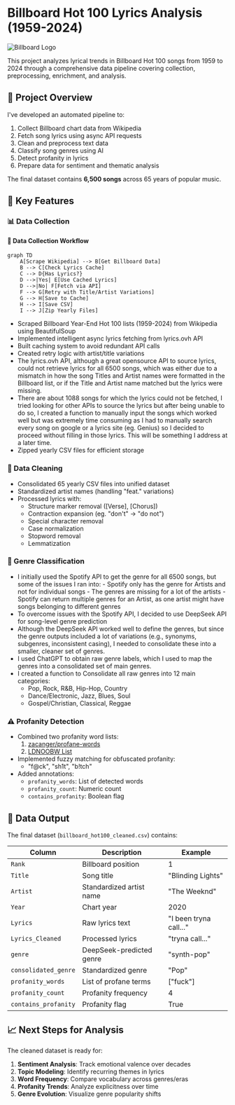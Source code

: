 # Billboard Hot 100 Lyrics Analysis (1959-2024)

![Billboard Logo](https://upload.wikimedia.org/wikipedia/commons/thumb/2/2b/Billboard_Hot_100_logo.jpg/320px-Billboard_Hot_100_logo.jpg)

This project analyzes lyrical trends in Billboard Hot 100 songs from 1959 to 2024 through a comprehensive data pipeline covering collection, preprocessing, enrichment, and analysis.

## 🎯 Project Overview

I've developed an automated pipeline to:

1. Collect Billboard chart data from Wikipedia
2. Fetch song lyrics using async API requests
3. Clean and preprocess text data
4. Classify song genres using AI
5. Detect profanity in lyrics
6. Prepare data for sentiment and thematic analysis

The final dataset contains **6,500 songs** across 65 years of popular music.

## 🔑 Key Features

### 📊 Data Collection

#### 📜 Data Collection Workflow

```mermaid
graph TD
    A[Scrape Wikipedia] --> B[Get Billboard Data]
    B --> C[Check Lyrics Cache]
    C --> D{Has Lyrics?}
    D -->|Yes| E[Use Cached Lyrics]
    D -->|No| F[Fetch via API]
    F --> G[Retry with Title/Artist Variations]
    G --> H[Save to Cache]
    H --> I[Save CSV]
    I --> J[Zip Yearly Files]
```

- Scraped Billboard Year-End Hot 100 lists (1959-2024) from Wikipedia using BeautifulSoup
- Implemented intelligent async lyrics fetching from lyrics.ovh API
- Built caching system to avoid redundant API calls
- Created retry logic with artist/title variations
- The lyrics.ovh API, although a great opensource API to source lyrics, could not retrieve lyrics for all 6500 songs, which was either due to a mismatch in how the song Titles and Artist names were formatted in the Billboard list, or if the Title and Artist name matched but the lyrics were missing.
- There are about 1088 songs for which the lyrics could not be fetched, I tried looking for other APIs to source the lyrics but after being unable to do so, I created a function to manually input the songs which worked well but was extremely time consuming as I had to manually search every song on google or a lyrics site (eg. Genius) so I decided to proceed without filling in those lyrics. This will be something I address at a later time.
- Zipped yearly CSV files for efficient storage

### 🧹 Data Cleaning
- Consolidated 65 yearly CSV files into unified dataset
- Standardized artist names (handling "feat." variations)
- Processed lyrics with:
  - Structure marker removal ([Verse], [Chorus])
  - Contraction expansion (eg. "don't" → "do not")
  - Special character removal
  - Case normalization
  - Stopword removal
  - Lemmatization

### 🎸 Genre Classification
- I initially used the Spotify API to get the genre for all 6500 songs, but some of the issues I ran into:
      - Spotify only has the genre for Artists and not for individual songs
      - The genres are missing for a lot of the artists
      - Spotify can return multiple genres for an Artist, as one artist might have songs belonging to different genres
- To overcome issues with the Spotify API, I decided to use DeepSeek API for song-level genre prediction
- Although the DeepSeek API worked well to define the genres, but since the genre outputs included a lot of variations (e.g., synonyms, subgenres, inconsistent casing), I needed to consolidate these into a smaller, cleaner set of genres.
- I used ChatGPT to obtain raw genre labels, which I used to map the genres into a consolidated set of main genres.
- I created a function to Consolidate all raw genres into 12 main categories:
  - Pop, Rock, R&B, Hip-Hop, Country
  - Dance/Electronic, Jazz, Blues, Soul
  - Gospel/Christian, Classical, Reggae

### ⚠️ Profanity Detection
- Combined two profanity word lists:
  1. [zacanger/profane-words](https://github.com/zacanger/profane-words)
  2. [LDNOOBW List](https://github.com/LDNOOBW)
- Implemented fuzzy matching for obfuscated profanity:
  - "f@ck", "sh1t", "b!tch"
- Added annotations:
  - `profanity_words`: List of detected words
  - `profanity_count`: Numeric count
  - `contains_profanity`: Boolean flag

## 📂 Data Output

The final dataset (`billboard_hot100_cleaned.csv`) contains:

| Column | Description | Example |
|--------|-------------|---------|
| `Rank` | Billboard position | 1 |
| `Title` | Song title | "Blinding Lights" |
| `Artist` | Standardized artist name | "The Weeknd" |
| `Year` | Chart year | 2020 |
| `Lyrics` | Raw lyrics text | "I been tryna call..." |
| `Lyrics_Cleaned` | Processed lyrics | "tryna call..." |
| `genre` | DeepSeek-predicted genre | "synth-pop" |
| `consolidated_genre` | Standardized genre | "Pop" |
| `profanity_words` | List of profane terms | ["fuck"] |
| `profanity_count` | Profanity frequency | 4 |
| `contains_profanity` | Profanity flag | True |

## 📈 Next Steps for Analysis

The cleaned dataset is ready for:
1. **Sentiment Analysis**: Track emotional valence over decades
2. **Topic Modeling**: Identify recurring themes in lyrics
3. **Word Frequency**: Compare vocabulary across genres/eras
4. **Profanity Trends**: Analyze explicitness over time
5. **Genre Evolution**: Visualize genre popularity shifts
